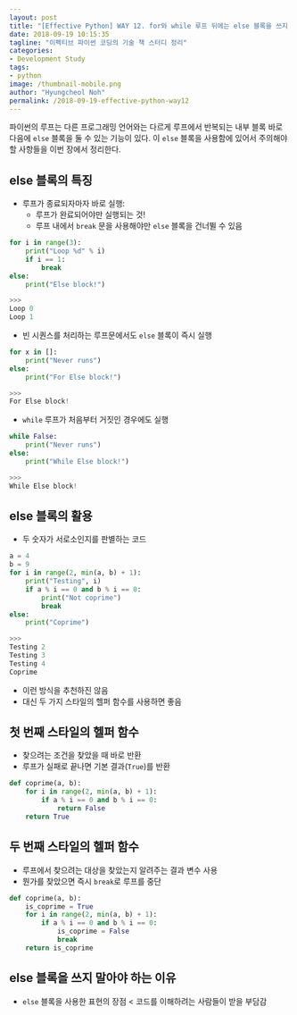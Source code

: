 ```yaml
---
layout: post
title: "[Effective Python] WAY 12. for와 while 루프 뒤에는 else 블록을 쓰지 말자"
date: 2018-09-19 10:15:35
tagline: "이펙티브 파이썬 코딩의 기술 책 스터디 정리"
categories:
- Development Study
tags:
- python
image: /thumbnail-mobile.png
author: "Hyungcheol Noh"
permalink: /2018-09-19-effective-python-way12
---
```


파이썬의 루프는 다른 프로그래밍 언어와는 다르게 루프에서 반복되는 내부 블록 바로 다음에 `else` 블록을 둘 수 있는 기능이 있다. 이 `else` 블록을 사용함에 있어서 주의해야 할 사항들을 이번 장에서 정리한다.

## else 블록의 특징
- 루프가 종료되자마자 바로 실행:
  - 루프가 완료되어야만 실행되는 것!
  - 루프 내에서 `break` 문을 사용해야만 `else` 블록을 건너뛸 수 있음

```python
for i in range(3):
    print("Loop %d" % i)
    if i == 1:
        break
else:
    print("Else block!")

>>>
Loop 0
Loop 1
```

- 빈 시퀀스를 처리하는 루프문에서도 `else` 블록이 즉시 실행

```python
for x in []:
    print("Never runs")
else:
    print("For Else block!")

>>>
For Else block!
```

- `while` 루프가 처음부터 거짓인 경우에도 실행

```python
while False:
    print("Never runs")
else:
    print("While Else block!")

>>>
While Else block!
```

## else 블록의 활용
- 두 숫자가 서로소인지를 판별하는 코드

```python
a = 4
b = 9
for i in range(2, min(a, b) + 1):
    print("Testing", i)
    if a % i == 0 and b % i == 0:
        print("Not coprime")
        break
else:
    print("Coprime")

>>>
Testing 2
Testing 3
Testing 4
Coprime
```

- 이런 방식을 추천하진 않음
- 대신 두 가지 스타일의 헬퍼 함수를 사용하면 좋음

## 첫 번째 스타일의 헬퍼 함수
- 찾으려는 조건을 찾았을 때 바로 반환
- 루프가 실패로 끝나면 기본 결과(`True`)를 반환

```python
def coprime(a, b):
    for i in range(2, min(a, b) + 1):
        if a % i == 0 and b % i == 0:
            return False
    return True
```

## 두 번째 스타일의 헬퍼 함수
- 루프에서 찾으려는 대상을 찾았는지 알려주는 결과 변수 사용
- 뭔가를 찾았으면 즉시 `break`로 루프를 중단

```python
def coprime(a, b):
    is_coprime = True
    for i in range(2, min(a, b) + 1):
        if a % i == 0 and b % i == 0:
            is_coprime = False
            break
    return is_coprime
```

## else 블록을 쓰지 말아야 하는 이유
- `else` 블록을 사용한 표현의 장점 < 코드를 이해하려는 사람들이 받을 부담감

